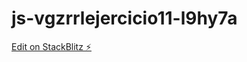 # js-vgzrrlejercicio11-l9hy7a

[Edit on StackBlitz ⚡️](https://stackblitz.com/edit/js-vgzrrlejercicio11-l9hy7a)